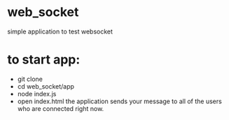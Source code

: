 # web_socket
simple application to test websocket

# to start app:
  - git clone <current resository link>
  - cd web_socket/app
  - node index.js
  - open index.html
the application sends your message to all of the users who are connected right now.
